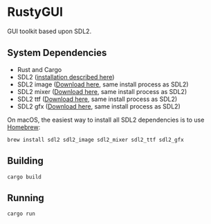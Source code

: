 # RustyGUI
GUI toolkit based upon SDL2.

## System Dependencies
* Rust and Cargo
* SDL2 ([installation described here](https://github.com/Rust-SDL2/rust-sdl2/blob/master/README.md#sdl20-development-libraries))
* SDL2 image ([Download here](https://www.libsdl.org/projects/SDL_image/), same install process as SDL2)
* SDL2 mixer ([Download here](https://www.libsdl.org/projects/SDL_mixer/), same install process as SDL2)
* SDL2 ttf ([Download here](https://www.libsdl.org/projects/SDL_ttf/), same install process as SDL2)
* SDL2 gfx ([Download here](https://sourceforge.net/projects/sdl2gfx/), same install process as SDL2)

On macOS, the easiest way to install all SDL2 dependencies is to use [Homebrew](https://github.com/Homebrew/brew):

`brew install sdl2 sdl2_image sdl2_mixer sdl2_ttf sdl2_gfx`

## Building
`cargo build`

## Running
`cargo run`
